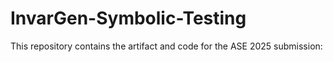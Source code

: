 # InvarGen-Symbolic-Testing
This repository contains the artifact and code for the ASE 2025 submission:
